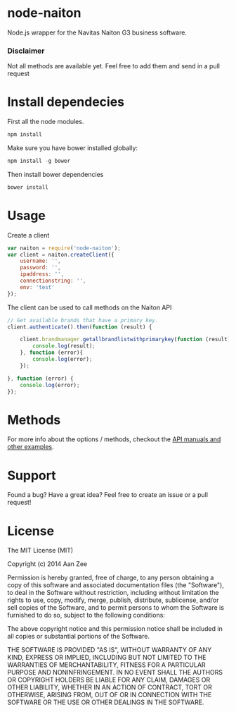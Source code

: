 node-naiton
=================

Node.js wrapper for the Navitas Naiton G3 business software.

### Disclaimer

Not all methods are available yet. Feel free to add them and send in a pull request

# Install dependecies

First all the node modules. 

```javascript
npm install
```

Make sure you have bower installed globally: 

```javascript
npm install -g bower
```

Then install bower dependencies

```javascript
bower install
```


# Usage 

Create a client
```javascript
var naiton = require('node-naiton');
var client = naiton.createClient({
	username: '',
	password: '',
	ipaddress: '',
	connectionstring: '',
	env: 'test'
});
```

The client can be used to call methods on the Naiton API
```javascript
// Get available brands that have a primary key.
client.authenticate().then(function (result) {

	client.brandmanager.getallbrandlistwithprimarykey(function (result) {
		console.log(result);
	}, function (error){
		console.log(error);
	});

}, function (error) {
	console.log(error);
});

```

# Methods
For more info about the options / methods, checkout the [API manuals and other examples](http://www.aanzee.nl/).


# Support
Found a bug? Have a great idea? Feel free to create an issue or a pull request!

# License

The MIT License (MIT)

Copyright (c) 2014 Aan Zee

Permission is hereby granted, free of charge, to any person obtaining a copy
of this software and associated documentation files (the "Software"), to deal
in the Software without restriction, including without limitation the rights
to use, copy, modify, merge, publish, distribute, sublicense, and/or sell
copies of the Software, and to permit persons to whom the Software is
furnished to do so, subject to the following conditions:

The above copyright notice and this permission notice shall be included in all
copies or substantial portions of the Software.

THE SOFTWARE IS PROVIDED "AS IS", WITHOUT WARRANTY OF ANY KIND, EXPRESS OR
IMPLIED, INCLUDING BUT NOT LIMITED TO THE WARRANTIES OF MERCHANTABILITY,
FITNESS FOR A PARTICULAR PURPOSE AND NONINFRINGEMENT. IN NO EVENT SHALL THE
AUTHORS OR COPYRIGHT HOLDERS BE LIABLE FOR ANY CLAIM, DAMAGES OR OTHER
LIABILITY, WHETHER IN AN ACTION OF CONTRACT, TORT OR OTHERWISE, ARISING FROM,
OUT OF OR IN CONNECTION WITH THE SOFTWARE OR THE USE OR OTHER DEALINGS IN THE
SOFTWARE.

